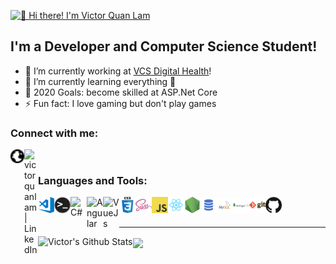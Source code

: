 
[<img src="https://raw.githubusercontent.com/victorquanlam/victorquanlam/master/intro.gif" alt="👋 Hi there! I'm Victor Quan Lam" title="👋 Hi there! I'm (Victor(Lam|Quan Lam)|https://victorquanlam.com)"/>](https://victorquanlam.com/)

## I'm a Developer and Computer Science Student!
- 🔭 I’m currently working at [VCS Digital Health][vcs]!
- 🌱 I’m currently learning everything 🤣
- 🥅 2020 Goals: become skilled at ASP.Net Core
- ⚡ Fun fact: I love gaming but don't play games

### Connect with me:

[<img align="left" alt="profile" width="22px" src="https://raw.githubusercontent.com/iconic/open-iconic/master/svg/globe.svg" />][website]
[<img align="left" alt="victorquanlam | LinkedIn" width="22px" src="https://cdn.jsdelivr.net/npm/simple-icons@v3/icons/linkedin.svg" />][linkedin]

<br />

### Languages and Tools:

<img align="left" alt="Visual Studio Code" width="26px" src="https://raw.githubusercontent.com/github/explore/80688e429a7d4ef2fca1e82350fe8e3517d3494d/topics/visual-studio-code/visual-studio-code.png" />
<img align="left" alt="HTML5" width="26px" src="https://raw.githubusercontent.com/github/explore/80688e429a7d4ef2fca1e82350fe8e3517d3494d/topics/terminal/terminal.png" />
<img align="left" alt="C#" width="26px" src="https://w0.pngwave.com/png/328/221/c-programming-language-logo-microsoft-visual-studio-net-framework-javascript-icon-png-clip-art.png" />
<img align="left" alt="Angular" width="26px" src="https://i7.pngguru.com/preview/269/178/389/angularjs-computer-icons-javascript-vector-graphics-javascript-icon.jpg" />
<img align="left" alt="VueJs" width="26px" src="https://i7.pngguru.com/preview/70/60/845/vue-js-javascript-library-github-github.jpg" />
<img align="left" alt="CSS3" width="26px" src="https://raw.githubusercontent.com/github/explore/80688e429a7d4ef2fca1e82350fe8e3517d3494d/topics/css/css.png" />
<img align="left" alt="Sass" width="26px" src="https://raw.githubusercontent.com/github/explore/80688e429a7d4ef2fca1e82350fe8e3517d3494d/topics/sass/sass.png" />
<img align="left" alt="JavaScript" width="26px" src="https://raw.githubusercontent.com/github/explore/80688e429a7d4ef2fca1e82350fe8e3517d3494d/topics/javascript/javascript.png" />
<img align="left" alt="React" width="26px" src="https://raw.githubusercontent.com/github/explore/80688e429a7d4ef2fca1e82350fe8e3517d3494d/topics/react/react.png" />
<img align="left" alt="Node.js" width="26px" src="https://raw.githubusercontent.com/github/explore/80688e429a7d4ef2fca1e82350fe8e3517d3494d/topics/nodejs/nodejs.png" />
<img align="left" alt="SQL" width="26px" src="https://raw.githubusercontent.com/github/explore/80688e429a7d4ef2fca1e82350fe8e3517d3494d/topics/sql/sql.png" />
<img align="left" alt="MySQL" width="26px" src="https://raw.githubusercontent.com/github/explore/80688e429a7d4ef2fca1e82350fe8e3517d3494d/topics/mysql/mysql.png" />
<img align="left" alt="MongoDB" width="26px" src="https://raw.githubusercontent.com/github/explore/80688e429a7d4ef2fca1e82350fe8e3517d3494d/topics/mongodb/mongodb.png" />
<img align="left" alt="Git" width="26px" src="https://raw.githubusercontent.com/github/explore/80688e429a7d4ef2fca1e82350fe8e3517d3494d/topics/git/git.png" />
<img align="left" alt="GitHub" width="26px" src="https://raw.githubusercontent.com/github/explore/78df643247d429f6cc873026c0622819ad797942/topics/github/github.png" />

<br />
<br />

---

<a href="https://github.com/victorquanlam/victorquanlam">
<img align="left" alt="Victor's Github Stats" src="https://github-readme-stats.vercel.app/api?username=victorquanlam&show_icons=true&theme=tokyonight&hide_border=true&count_private=true&include_all_commits=true&hide=prs,contribs" />
</a>


<a href="https://github.com/victorquanlam/victorquanlam">
<img align="center" src="https://github-readme-stats.vercel.app/api/top-langs/?username=anuraghazra&theme=tokyonight" />
</a>

[website]: https://victorprofilio.herokuapp.com
[linkedin]: https://linkedin.com/in/victorquanlam
[vcs]: https://www.vcs.org.au/digital-health/
